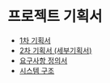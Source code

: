 # 프로젝트 기획서

- [1차 기획서](./1stPlan.md)
- [2차 기획서 (세부기획서)](./2ndPlan.md)
- [요구사항 정의서](./RequirementDefinition.md)
- [시스템 구조](./SystemStructure.md)
